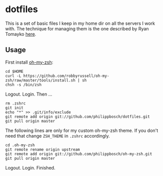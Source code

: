 dotfiles
========

This is a set of basic files I keep in my home dir on all the servers 
I work with. The technique for managing them is the one described by
Ryan Tomayko [here](https://github.com/rtomayko/dotfiles#readme).

Usage
-----

First install [oh-my-zsh](https://github.com/robbyrussell/oh-my-zsh):

    cd $HOME
    curl -L https://github.com/robbyrussell/oh-my-zsh/raw/master/tools/install.sh | sh
    chsh -s /bin/zsh

Logout. Login. Then …

    rm .zshrc
    git init
    echo "*" >> .git/info/exclude
    git remote add origin git://github.com/philippbosch/dotfiles.git
    git pull origin master

The following lines are only for my custom oh-my-zsh theme. If you don't 
need that change `ZSH_THEME` in `.zshrc` accordingly.

    cd .oh-my-zsh
    git remote rename origin upstream
    git remote add origin git://github.com/philippbosch/oh-my-zsh.git
    git pull origin master

Logout. Login. Finished.
